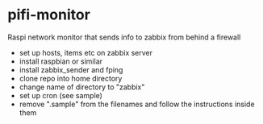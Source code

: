 # pifi-monitor
Raspi network monitor that sends info to zabbix from behind a firewall

- set up hosts, items etc on zabbix server 
- install raspbian or similar
- install zabbix_sender and fping
- clone repo into home directory
- change name of directory to "zabbix"
- set up cron (see sample)
- remove ".sample" from the filenames and follow the instructions inside them
